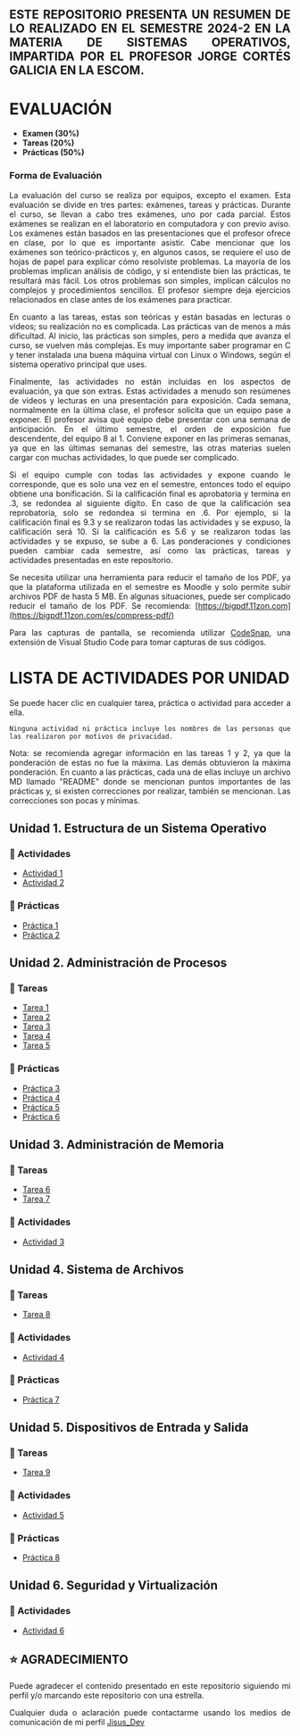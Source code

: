 <div style="text-align: justify;">

## ESTE REPOSITORIO PRESENTA UN RESUMEN DE LO REALIZADO EN EL SEMESTRE 2024-2 EN LA MATERIA DE SISTEMAS OPERATIVOS, IMPARTIDA POR EL PROFESOR JORGE CORTÉS GALICIA EN LA ESCOM.

# EVALUACIÓN

- **Examen (30%)**
- **Tareas (20%)**
- **Prácticas (50%)**

### Forma de Evaluación

La evaluación del curso se realiza por equipos, excepto el examen. Esta evaluación se divide en tres partes: exámenes, tareas y prácticas. Durante el curso, se llevan a cabo tres exámenes, uno por cada parcial. Estos exámenes se realizan en el laboratorio en computadora y con previo aviso. Los exámenes están basados en las presentaciones que el profesor ofrece en clase, por lo que es importante asistir. Cabe mencionar que los exámenes son teórico-prácticos y, en algunos casos, se requiere el uso de hojas de papel para explicar cómo resolviste problemas. La mayoría de los problemas implican análisis de código, y si entendiste bien las prácticas, te resultará más fácil. Los otros problemas son simples, implican cálculos no complejos y procedimientos sencillos. El profesor siempre deja ejercicios relacionados en clase antes de los exámenes para practicar.

En cuanto a las tareas, estas son teóricas y están basadas en lecturas o videos; su realización no es complicada. Las prácticas van de menos a más dificultad. Al inicio, las prácticas son simples, pero a medida que avanza el curso, se vuelven más complejas. Es muy importante saber programar en C y tener instalada una buena máquina virtual con Linux o Windows, según el sistema operativo principal que uses.

Finalmente, las actividades no están incluidas en los aspectos de evaluación, ya que son extras. Estas actividades a menudo son resúmenes de videos y lecturas en una presentación para exposición. Cada semana, normalmente en la última clase, el profesor solicita que un equipo pase a exponer. El profesor avisa qué equipo debe presentar con una semana de anticipación. En el último semestre, el orden de exposición fue descendente, del equipo 8 al 1. Conviene exponer en las primeras semanas, ya que en las últimas semanas del semestre, las otras materias suelen cargar con muchas actividades, lo que puede ser complicado.

Si el equipo cumple con todas las actividades y expone cuando le corresponde, que es solo una vez en el semestre, entonces todo el equipo obtiene una bonificación. Si la calificación final es aprobatoria y termina en .3, se redondea al siguiente dígito. En caso de que la calificación sea reprobatoria, solo se redondea si termina en .6. Por ejemplo, si la calificación final es 9.3 y se realizaron todas las actividades y se expuso, la calificación será 10. Si la calificación es 5.6 y se realizaron todas las actividades y se expuso, se sube a 6. Las ponderaciones y condiciones pueden cambiar cada semestre, así como las prácticas, tareas y actividades presentadas en este repositorio.

Se necesita utilizar una herramienta para reducir el tamaño de los PDF, ya que la plataforma utilizada en el semestre es Moodle y solo permite subir archivos PDF de hasta 5 MB. En algunas situaciones, puede ser complicado reducir el tamaño de los PDF. Se recomienda: [https://bigpdf.11zon.com](https://bigpdf.11zon.com/es/compress-pdf/)


Para las capturas de pantalla, se recomienda utilizar [CodeSnap](https://marketplace.visualstudio.com/items?itemName=adpyke.codesnap), una extensión de Visual Studio Code para tomar capturas de sus códigos.

# LISTA DE ACTIVIDADES POR UNIDAD

Se puede hacer clic en cualquier tarea, práctica o actividad para acceder a ella.

`Ninguna actividad ni práctica incluye los nombres de las personas que las realizaron por motivos de privacidad.`

Nota: se recomienda agregar información en las tareas 1 y 2, ya que la ponderación de estas no fue la máxima. Las demás obtuvieron la máxima ponderación. En cuanto a las prácticas, cada una de ellas incluye un archivo MD llamado "README" donde se mencionan puntos importantes de las prácticas y, si existen correcciones por realizar, también se mencionan. Las correcciones son pocas y mínimas.

## Unidad 1. Estructura de un Sistema Operativo

### 📝 Actividades

- [Actividad 1](Unidad%201.%20Estructura%20de%20un%20Sistema%20Operativo/Unidad1_Actividad1_NombreCompletoAlumno.pdf)
- [Actividad 2](Unidad%201.%20Estructura%20de%20un%20Sistema%20Operativo/Unidad1_Actividad2_NombreCompletoAlumno.pdf)

### 🔧 Prácticas

- [Práctica 1](Unidad%201.%20Estructura%20de%20un%20Sistema%20Operativo/PRACTICA%201)
- [Práctica 2](Unidad%201.%20Estructura%20de%20un%20Sistema%20Operativo/PRACTICA%202)

## Unidad 2. Administración de Procesos

### 📖 Tareas

- [Tarea 1](Unidad%202.%20Administración%20de%20procesos/Unidad2_Tarea1_NombreCompletoAlumno.pdf)
- [Tarea 2](Unidad%202.%20Administración%20de%20procesos/Unidad2_Tarea2_NombreCompletoAlumno.pdf)
- [Tarea 3](Unidad%202.%20Administración%20de%20procesos/Unidad2_Tarea3_NombreCompletoAlumno.pdf)
- [Tarea 4](Unidad%202.%20Administración%20de%20procesos/Unidad2_Tarea4_NombreCompletoAlumno.pdf)
- [Tarea 5](Unidad%202.%20Administración%20de%20procesos/Unidad2_Tarea5_NombreCompletoAlumno.pdf)

### 🔧 Prácticas

- [Práctica 3](Unidad%202.%20Administración%20de%20procesos/PRACTICA%203)
- [Práctica 4](Unidad%202.%20Administración%20de%20procesos/PRACTICA%204)
- [Práctica 5](Unidad%202.%20Administración%20de%20procesos/PRACTICA%205)
- [Práctica 6](Unidad%202.%20Administración%20de%20procesos/PRACTICA%206)

## Unidad 3. Administración de Memoria

### 📖 Tareas

- [Tarea 6](Unidad%203.%20Administración%20de%20memoria/Unidad3_Tarea6_NombreCompletoAlumno.pdf)
- [Tarea 7](Unidad%203.%20Administración%20de%20memoria/Unidad3_Tarea7_NombreCompletoAlumno.pdf)

### 📝 Actividades

- [Actividad 3](Unidad%203.%20Administración%20de%20memoria/Unidad3_Actividad3_NombreCompletoAlumno.pdf)

## Unidad 4. Sistema de Archivos

### 📖 Tareas

- [Tarea 8](Unidad%204.%20Sistema%20de%20archivos/Unidad4_Tarea8_NombreCompletoAlumno.pdf)

### 📝 Actividades

- [Actividad 4](Unidad%204.%20Sistema%20de%20archivos/Unidad4_Actividad4_NombreCompletoAlumno.pdf)

### 🔧 Prácticas

- [Práctica 7](Unidad%204.%20Sistema%20de%20archivos/PRACTICA%207)

## Unidad 5. Dispositivos de Entrada y Salida

### 📖 Tareas

- [Tarea 9](Unidad%205.%20Dispositivos%20de%20entrada%20y%20salida/Unidad5_Tarea9_NombreCompletoAlumno.pdf)

### 📝 Actividades

- [Actividad 5](Unidad%205.%20Dispositivos%20de%20entrada%20y%20salida/Unidad5_Actividad5_NombreCompletoAlumno.pdf)

### 🔧 Prácticas

- [Práctica 8](Unidad%205.%20Dispositivos%20de%20entrada%20y%20salida/PRACTICA%208/)

## Unidad 6. Seguridad y Virtualización

### 📝 Actividades

- [Actividad 6](Unidad%206.%20Seguridad%20y%20Virtualización/Unidad6_Actividad6_NombreCompletoAlumno.pdf)


## ⭐ AGRADECIMIENTO
Puede agradecer el contenido presentado en este repositorio siguiendo mi perfil y/o marcando este repositorio con una estrella.

Cualquier duda o aclaración puede contactarme usando los medios de comunicación de mi perfil [Jisus_Dev](https://github.com/JisusArroyoDev)

</div>